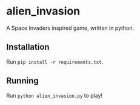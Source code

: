 # alien_invasion
A Space Invaders inspired game, written in python.

## Installation
Run `pip install -r requirements.txt`.

## Running
Run `python alien_invasion.py` to play!